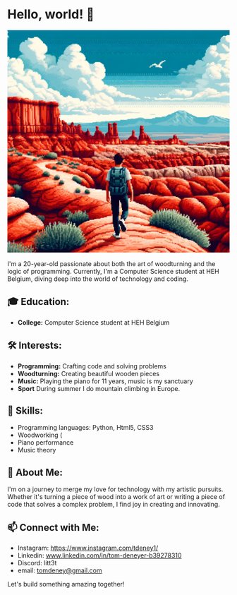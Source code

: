 # Hello, world! 👋

![Pixel Art of Me Walking Through Red/Orange Rocks In Utah](https://github.com/Littl3T/Littl3T/blob/main/git.png)

I'm a 20-year-old passionate about both the art of woodturning and the logic of programming. Currently, I'm a Computer Science student at HEH Belgium, diving deep into the world of technology and coding.

## 🎓 Education:
- **College:** Computer Science student at HEH Belgium

## 🛠️ Interests:
- **Programming:** Crafting code and solving problems
- **Woodturning:** Creating beautiful wooden pieces
- **Music:** Playing the piano for 11 years, music is my sanctuary
- **Sport** During summer I do mountain climbing in Europe.

## 🎹 Skills:
- Programming languages: Python, Html5, CSS3
- Woodworking (
- Piano performance
- Music theory

## 🌟 About Me:
I'm on a journey to merge my love for technology with my artistic pursuits. Whether it's turning a piece of wood into a work of art or writing a piece of code that solves a complex problem, I find joy in creating and innovating.

## 📫 Connect with Me:
- Instagram: https://www.instagram.com/tdeney1/
- Linkedin: www.linkedin.com/in/tom-deneyer-b39278310
- Discord: litt3t
- email: tomdeney@gmail.com

Let's build something amazing together!
